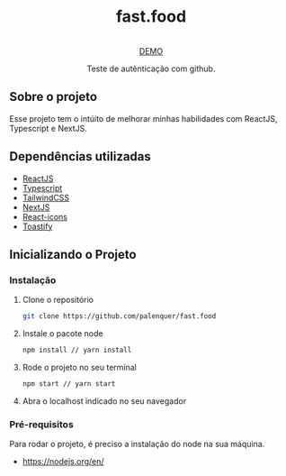 <p align="center">
  <h1 align="center">fast.food</h1>
  
  <p align="center">
    <br />
    <a href="https://fast-food-psi.vercel.app">DEMO</a>
  </p>
  <p align="center">Teste de autênticação com github.</p>
</p>

<h2>Sobre o projeto</h2>


Esse projeto tem o intúito de melhorar minhas habilidades com ReactJS, Typescript e NextJS.

<h2>Dependências utilizadas</h2>

* [ReactJS](https://pt-br.reactjs.org)
* [Typescript](https://www.typescriptlang.org)
* [TailwindCSS](https://tailwindcss.com)
* [NextJS](https://nextjs.org)
* [React-icons](https://react-icons.github.io/react-icons/)
* [Toastify](https://fkhadra.github.io/react-toastify/introduction)

## Inicializando o Projeto

### Instalação

1. Clone o repositório
   ```sh
   git clone https://github.com/palenquer/fast.food
   ```
2. Instale o pacote node
   ```sh
   npm install // yarn install
   ```
3. Rode o projeto no seu terminal
    ```sh
   npm start // yarn start
   ```
4. Abra o localhost indicado no seu navegador

### Pré-requisitos

Para rodar o projeto, é preciso a instalação do node na sua máquina.

* https://nodejs.org/en/
